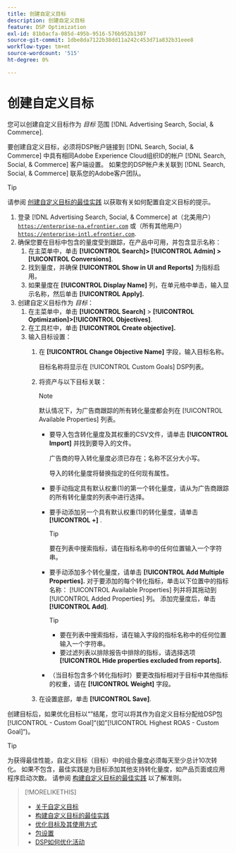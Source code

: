```yaml
---
title: 创建自定义目标
description: 创建自定义目标
feature: DSP Optimization
exl-id: 81b0acfa-085d-495b-9516-576b952b1307
source-git-commit: 1dbe8da7122b38dd11a242c453d71a832b31eee8
workflow-type: tm+mt
source-wordcount: '515'
ht-degree: 0%

---
```


# 创建自定义目标

您可以创建自定义目标作为 *目标* 范围 [!DNL Advertising Search, Social, & Commerce].

要创建自定义目标，必须将DSP帐户链接到 [!DNL Search, Social, & Commerce] 中具有相同Adobe Experience Cloud组织ID的帐户 [!DNL Search, Social, & Commerce] 客户端设置。 如果您的DSP帐户未关联到 [!DNL Search, Social, & Commerce] 联系您的Adobe客户团队。

>[!TIP]
>
>请参阅 [创建自定义目标的最佳实践](custom-goal-best-practices.md) 以获取有关如何配置自定义目标的提示。

1. 登录 [!DNL Advertising Search, Social, & Commerce] at（北美用户） [`https://enterprise-na.efrontier.com`](https://enterprise-na.efrontier.com) 或（所有其他用户） [`https://enterprise-intl.efrontier.com`](https://enterprise-intl.efrontier.com).
1. 确保您要在目标中包含的量度受到跟踪，在产品中可用，并包含显示名称：
   1. 在主菜单中，单击 **[!UICONTROL Search]> [!UICONTROL Admin] >[!UICONTROL Conversions]**.
   1. 找到量度，并确保 **[!UICONTROL Show in UI and Reports]** 为指标启用。
   1. 如果量度在 **[!UICONTROL Display Name]** 列，在单元格中单击，输入显示名称，然后单击 **[!UICONTROL Apply].**
1. 创建自定义目标作为 *目标*：
   1. 在主菜单中，单击 **[!UICONTROL Search]** > **[!UICONTROL Optimization]>[!UICONTROL Objectives]**.
   1. 在工具栏中，单击 **[!UICONTROL Create objective].**
   1. 输入目标设置：
      1. 在 **[!UICONTROL Change Objective Name]** 字段，输入目标名称。

         目标名称将显示在 [!UICONTROL Custom Goals] DSP列表。

      1. 将资产与以下目标关联：

         >[!NOTE]
         >
         > 默认情况下，为广告商跟踪的所有转化量度都会列在 [!UICONTROL Available Properties] 列表。

         * 要导入包含转化量度及其权重的CSV文件，请单击 **[!UICONTROL Import]** 并找到要导入的文件。

           广告商的导入转化量度必须已存在；名称不区分大小写。

           导入的转化量度将替换指定的任何现有属性。

         * 要手动指定具有默认权重(1)的第一个转化量度，请从为广告商跟踪的所有转化量度的列表中进行选择。

         * 要手动添加另一个具有默认权重(1)的转化量度，请单击 **[!UICONTROL +]** .

           >[!TIP]
           >
           > 要在列表中搜索指标，请在指标名称中的任何位置输入一个字符串。

         * 要手动添加多个转化量度，请单击 **[!UICONTROL Add Multiple Properties].** 对于要添加的每个转化指标，单击以下位置中的指标名称： [!UICONTROL Available Properties] 列并将其拖动到 [!UICONTROL Added Properties] 列。 添加完量度后，单击 **[!UICONTROL Add]**.

           >[!TIP]
           >
           >* 要在列表中搜索指标，请在输入字段的指标名称中的任何位置输入一个字符串。
           >* 要过滤列表以排除报告中排除的指标，请选择选项 **[!UICONTROL Hide properties excluded from reports].**

         * （当目标包含多个转化指标时）要更改指标相对于目标中其他指标的权重，请在 **[!UICONTROL Weight]** 字段。

      1. 在设置底部，单击 **[!UICONTROL Save]**.

创建目标后，如果优化目标以“”结尾，您可以将其作为自定义目标分配给DSP包[!UICONTROL - Custom Goal]“(如”[!UICONTROL Highest ROAS - Custom Goal]“)。

>[!TIP]
>
>为获得最佳性能，自定义目标（目标）中的组合量度必须每天至少总计10次转化。 如果不包含，最佳实践是为目标添加其他支持转化量度，如产品页面或应用程序启动次数。 请参阅 [构建自定义目标的最佳实践](custom-goal-best-practices.md) 以了解准则。

>[!MORELIKETHIS]
>
>* [关于自定义目标](custom-goal-about.md)
>* [构建自定义目标的最佳实践](custom-goal-best-practices.md)
>* [优化目标及其使用方式](optimization-goals.md)
>* [包设置](/help/dsp/campaign-management/packages/package-settings.md)
> * [DSP如何优化活动](optimization-how-dsp-optimizes-campaigns.md)
